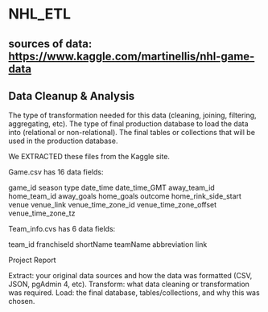 # NHL_ETL

## sources of data: https://www.kaggle.com/martinellis/nhl-game-data

## Data Cleanup & Analysis

The type of transformation needed for this data (cleaning, joining, filtering, aggregating, etc).
The type of final production database to load the data into (relational or non-relational).
The final tables or collections that will be used in the production database.

We EXTRACTED these files from the Kaggle site.

Game.csv has 16 data fields:

game_id
season
type
date_time
date_time_GMT
away_team_id
home_team_id
away_goals
home_goals
outcome
home_rink_side_start
venue
venue_link
venue_time_zone_id
venue_time_zone_offset
venue_time_zone_tz


Team_info.cvs has 6 data fields:

team_id
franchiseId
shortName
teamName
abbreviation
link

Project Report

Extract: your original data sources and how the data was formatted (CSV, JSON, pgAdmin 4, etc).
Transform: what data cleaning or transformation was required.
Load: the final database, tables/collections, and why this was chosen.
